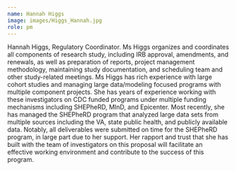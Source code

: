 ```yaml
---
name: Hannah Higgs
image: images/Higgs_Hannah.jpg
role: pm
---
```

Hannah Higgs, Regulatory Coordinator. Ms Higgs organizes and coordinates all components of research study, including IRB approval, amendments, and renewals, as well as preparation of reports, project management methodology, maintaining study documentation, and scheduling team and other study-related meetings. Ms Higgs has rich experience with large cohort studies and managing large data/modeling focused programs with multiple component projects. She has years of experience working with these investigators on CDC funded programs under multiple funding mechanisms including SHEPheRD, MInD, and Epicenter. Most recently, she has managed the SHEPheRD program that analyzed large data sets from multiple sources including the VA, state public health, and publicly available data. Notably, all deliverables were submitted on time for the SHEPheRD program, in large part due to her support. Her rapport and trust that she has built with the team of investigators on this proposal will facilitate an effective working environment and contribute to the success of this program.
